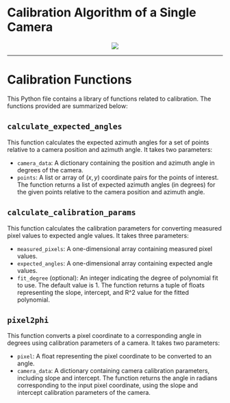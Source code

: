 # Calibration Algorithm of a Single Camera

<p align="center">
  <img src="https://github.com/theguyben/VISTRKR/assets/64026118/08642094-e6b2-4802-8a24-e8f62201b5f7" />
</p>

---

# Calibration Functions
This Python file contains a library of functions related to calibration. The functions provided are summarized below:

## `calculate_expected_angles`
This function calculates the expected azimuth angles for a set of points relative to a camera position and azimuth angle. It takes two parameters:
- `camera_data`: A dictionary containing the position and azimuth angle in degrees of the camera.
- `points`: A list or array of $(x, y)$ coordinate pairs for the points of interest.
The function returns a list of expected azimuth angles (in degrees) for the given points relative to the camera position and azimuth angle.

## `calculate_calibration_params`
This function calculates the calibration parameters for converting measured pixel values to expected angle values. It takes three parameters:
- `measured_pixels`: A one-dimensional array containing measured pixel values.
- `expected_angles`: A one-dimensional array containing expected angle values.
- `fit_degree` (optional): An integer indicating the degree of polynomial fit to use. The default value is 1.
The function returns a tuple of floats representing the slope, intercept, and R^2 value for the fitted polynomial.

## `pixel2phi`
This function converts a pixel coordinate to a corresponding angle in degrees using calibration parameters of a camera. It takes two parameters:
- `pixel`: A float representing the pixel coordinate to be converted to an angle.
- `camera_data`: A dictionary containing camera calibration parameters, including slope and intercept.
The function returns the angle in radians corresponding to the input pixel coordinate, using the slope and intercept calibration parameters of the camera.
